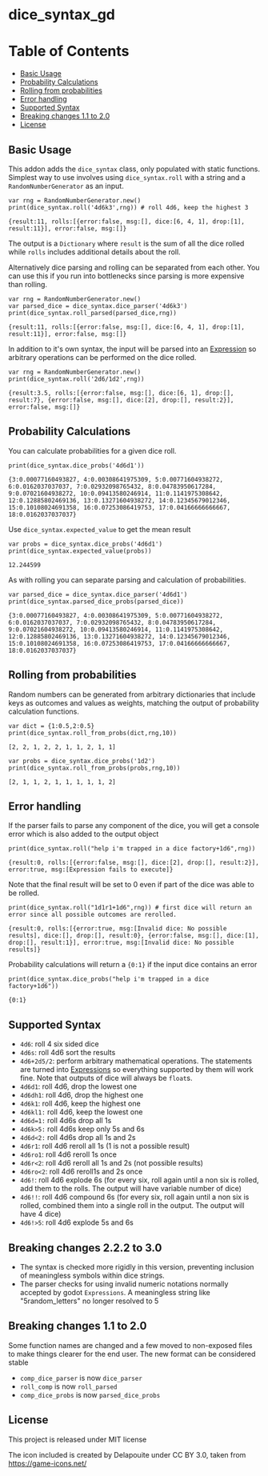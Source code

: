 # dice_syntax_gd

Table of Contents
=================

   * [Basic Usage](#basic-usage)
   * [Probability Calculations](#probability-calculations)
   * [Rolling from probabilities](#rolling-from-probabilities)
   * [Error handling](#error-handling)
   * [Supported Syntax](#supported-syntax)
   * [Breaking changes 1.1 to 2.0](#breaking-changes-11-to-20)
   * [License](#license)


## Basic Usage

This addon adds the `dice_syntax` class, only populated with static functions. Simplest
way to use involves using `dice_syntax.roll` with a string and a `RandomNumberGenerator` as an input.

```
var rng = RandomNumberGenerator.new()
print(dice_syntax.roll('4d6k3',rng)) # roll 4d6, keep the highest 3
```
```
{result:11, rolls:[{error:false, msg:[], dice:[6, 4, 1], drop:[1], result:11}], error:false, msg:[]}
```

The output is a `Dictionary` where `result` is the sum of all the dice rolled while `rolls`
includes additional details about the roll.

Alternatively dice parsing and rolling can be separated from each other. You can use
this if you run into bottlenecks since parsing is more expensive than rolling.

```
var rng = RandomNumberGenerator.new()
var parsed_dice = dice_syntax.dice_parser('4d6k3')
print(dice_syntax.roll_parsed(parsed_dice,rng))
```
```
{result:11, rolls:[{error:false, msg:[], dice:[6, 4, 1], drop:[1], result:11}], error:false, msg:[]}
```

In addition to it's own syntax, the input will be parsed into an [Expression](https://docs.godotengine.org/en/stable/classes/class_expression.html)
so arbitrary operations can be performed on the dice rolled.

```
var rng = RandomNumberGenerator.new()
print(dice_syntax.roll('2d6/1d2',rng))
```
```
{result:3.5, rolls:[{error:false, msg:[], dice:[6, 1], drop:[], result:7}, {error:false, msg:[], dice:[2], drop:[], result:2}], error:false, msg:[]}
```


## Probability Calculations

You can calculate probabilities for a given dice roll.

```
print(dice_syntax.dice_probs('4d6d1'))
```
```
{3:0.00077160493827, 4:0.00308641975309, 5:0.00771604938272, 6:0.0162037037037, 7:0.02932098765432, 8:0.04783950617284, 9:0.07021604938272, 10:0.09413580246914, 11:0.1141975308642, 12:0.12885802469136, 13:0.13271604938272, 14:0.12345679012346, 15:0.10108024691358, 16:0.07253086419753, 17:0.04166666666667, 18:0.0162037037037}
```

Use `dice_syntax.expected_value` to get the mean result
```
var probs = dice_syntax.dice_probs('4d6d1')
print(dice_syntax.expected_value(probs))
```
```
12.244599
```

As with rolling you can separate parsing and calculation of probabilities.

```
var parsed_dice = dice_syntax.dice_parser('4d6d1')
print(dice_syntax.parsed_dice_probs(parsed_dice))
```
```
{3:0.00077160493827, 4:0.00308641975309, 5:0.00771604938272, 6:0.0162037037037, 7:0.02932098765432, 8:0.04783950617284, 9:0.07021604938272, 10:0.09413580246914, 11:0.1141975308642, 12:0.12885802469136, 13:0.13271604938272, 14:0.12345679012346, 15:0.10108024691358, 16:0.07253086419753, 17:0.04166666666667, 18:0.0162037037037}
```

## Rolling from probabilities

Random numbers can be generated from arbitrary dictionaries that include keys as outcomes
and values as weights, matching the output of probability calculation functions.

```
var dict = {1:0.5,2:0.5}
print(dice_syntax.roll_from_probs(dict,rng,10))
```
```
[2, 2, 1, 2, 2, 1, 1, 2, 1, 1]
```

```
var probs = dice_syntax.dice_probs('1d2')
print(dice_syntax.roll_from_probs(probs,rng,10))
```
```
[2, 1, 1, 2, 1, 1, 1, 1, 1, 2]
```



## Error handling

If the parser fails to parse any component of the dice, you will get a console error
which is also added to the output object

```
print(dice_syntax.roll("help i'm trapped in a dice factory+1d6",rng))
```
```
{result:0, rolls:[{error:false, msg:[], dice:[2], drop:[], result:2}], error:true, msg:[Expression fails to execute]}
```

Note that the final result will be set to 0 even if part of the dice was able to be rolled.

```
print(dice_syntax.roll("1d1r1+1d6",rng)) # first dice will return an error since all possible outcomes are rerolled.
```
```
{result:0, rolls:[{error:true, msg:[Invalid dice: No possible results], dice:[], drop:[], result:0}, {error:false, msg:[], dice:[1], drop:[], result:1}], error:true, msg:[Invalid dice: No possible results]}
```

Probability calculations will return a `{0:1}` if the input dice contains an error
```
print(dice_syntax.dice_probs("help i'm trapped in a dice factory+1d6"))
```
```
{0:1}
```

## Supported Syntax

- `4d6`: roll 4 six sided dice
- `4d6s`: roll 4d6 sort the results
- `4d6+2d5/2`: perform arbitrary mathematical operations. The statements are turned into [Expressions](https://docs.godotengine.org/en/stable/classes/class_expression.html) so everything supported by them will work fine. Note that outputs of dice will always be `float`s.
- `4d6d1`: roll 4d6, drop the lowest one
- `4d6dh1`: roll 4d6, drop the highest one
- `4d6k1`: roll 4d6, keep the highest one
- `4d6kl1:` roll 4d6, keep the lowest one
- `4d6d=1:` roll 4d6s drop all 1s
- `4d6k>5:` roll 4d6s keep only 5s and 6s
- `4d6d<2:` roll 4d6s drop all 1s and 2s
- `4d6r1`: roll 4d6 reroll all 1s (1 is not a possible result)
- `4d6ro1`: roll 4d6 reroll 1s once
- `4d6r<2`: roll 4d6 reroll all 1s and 2s (not possible results)
- `4d6ro<2`: roll 4d6 reroll1s and 2s once
- `4d6!`: roll 4d6 explode 6s (for every six, roll again until a non six is rolled, add them to the rolls. The output will have variable number of dice)
- `4d6!!`: roll 4d6 compound 6s (for every six, roll again until a non six is rolled, combined them into a single roll in the output. The output will have 4 dice)
- `4d6!>5`: roll 4d6 explode 5s and 6s

## Breaking changes 2.2.2 to 3.0

- The syntax is checked more rigidly in this version, preventing inclusion of meaningless
symbols within dice strings.
- The parser checks for using invalid numeric notations normally accepted by godot
`Expressions`. A meaningless string like "5random_letters" no longer resolved to 5

## Breaking changes 1.1 to 2.0

Some function names are changed and a few moved to non-exposed files to make 
things clearer for the end user. The new format can be considered stable

- `comp_dice_parser` is now `dice_parser`
- `roll_comp` is now `roll_parsed`
- `comp_dice_probs` is now `parsed_dice_probs`

## License

This project is released under MIT license

The icon included is created by Delapouite under CC BY 3.0, taken from https://game-icons.net/
